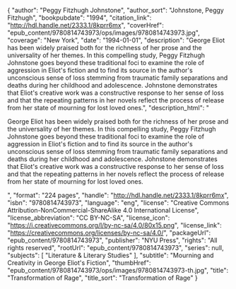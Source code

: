 {
  "author": "Peggy Fitzhugh Johnstone",
  "author_sort": "Johnstone, Peggy Fitzhugh",
  "bookpubdate": "1994",
  "citation_link": "http://hdl.handle.net/2333.1/8kprr6mx",
  "coverHref": "epub_content/9780814743973/ops/images/9780814743973.jpg",
  "coverage": "New York",
  "date": "1994-01-01",
  "description": "George Eliot has been widely praised both for the richness of her prose and the universality of her themes. In this compelling study, Peggy Fitzhugh Johnstone goes beyond these traditional foci to examine the role of aggression in Eliot's fiction and to find its source in the author's unconscious sense of loss stemming from traumatic family separations and deaths during her childhood and adolescence. Johnstone demonstrates that Eliot's creative work was a constructive response to her sense of loss and that the repeating patterns in her novels reflect the process of release from her state of mourning for lost loved ones.",
  "description_html": "<p>George Eliot has been widely praised both for the richness of her prose and the universality of her themes. In this compelling study, Peggy Fitzhugh Johnstone goes beyond these traditional foci to examine the role of aggression in Eliot's fiction and to find its source in the author's unconscious sense of loss stemming from traumatic family separations and deaths during her childhood and adolescence. Johnstone demonstrates that Eliot's creative work was a constructive response to her sense of loss and that the repeating patterns in her novels reflect the process of release from her state of mourning for lost loved ones.</p>",
  "format": "224 pages",
  "handle": "http://hdl.handle.net/2333.1/8kprr6mx",
  "isbn": "9780814743973",
  "language": "eng",
  "license": "Creative Commons Attribution-NonCommercial-ShareAlike 4.0 International License",
  "license_abbreviation": "CC BY-NC-SA",
  "license_icon": "https://i.creativecommons.org/l/by-nc-sa/4.0/80x15.png",
  "license_link": "https://creativecommons.org/licenses/by-nc-sa/4.0/",
  "packageUrl": "epub_content/9780814743973",
  "publisher": "NYU Press",
  "rights": "All rights reserved",
  "rootUrl": "epub_content/9780814743973",
  "series": null,
  "subjects": [
    "Literature & Literary Studies"
  ],
  "subtitle": "Mourning and Creativity in George Eliot's Fiction",
  "thumbHref": "epub_content/9780814743973/ops/images/9780814743973-th.jpg",
  "title": "Transformation of Rage",
  "title_sort": "Transformation of Rage"
}
